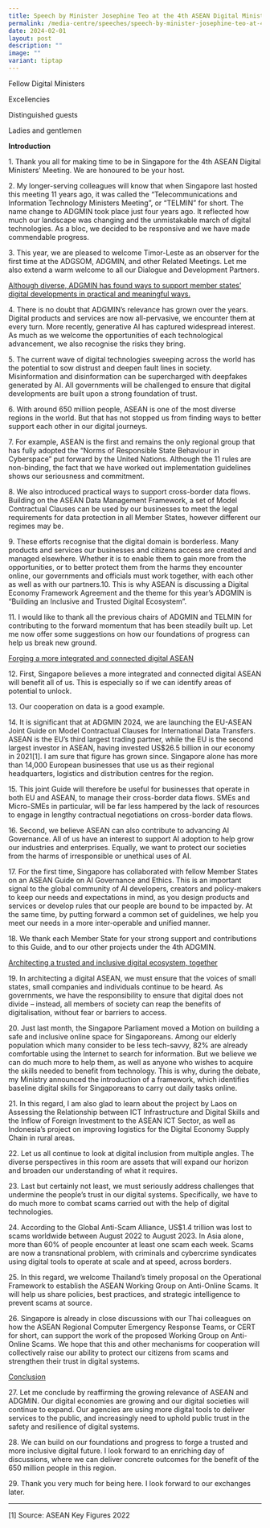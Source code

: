 ```yaml
---
title: Speech by Minister Josephine Teo at the 4th ASEAN Digital Ministers’ Meeting
permalink: /media-centre/speeches/speech-by-minister-josephine-teo-at-4th-asean-digital-ministers-meeting/
date: 2024-02-01
layout: post
description: ""
image: ""
variant: tiptap
---
```

<p>Fellow Digital Ministers</p>
<p>Excellencies</p>
<p>Distinguished guests</p>
<p>Ladies and gentlemen</p>
<p><strong>Introduction</strong>
</p>
<p>1. Thank you all for making time to be in Singapore for the 4th ASEAN
Digital Ministers’ Meeting. We are honoured to be your host.</p>
<p>2. My longer-serving colleagues will know that when Singapore last hosted
this meeting 11 years ago, it was called the “Telecommunications and Information
Technology Ministers Meeting”, or “TELMIN” for short. The name change to
ADGMIN took place just four years ago. It reflected how much our landscape
was changing and the unmistakable march of digital technologies. As a bloc,
we decided to be responsive and we have made commendable progress.</p>
<p>3. This year, we are pleased to welcome Timor-Leste as an observer for
the first time at the ADGSOM, ADGMIN, and other Related Meetings. Let me
also extend a warm welcome to all our Dialogue and Development Partners.</p>
<p><u>Although diverse, ADGMIN has found ways to support member states’ digital developments in practical and meaningful ways.</u>
</p>
<p>4. There is no doubt that ADGMIN’s relevance has grown over the years.
Digital products and services are now all-pervasive, we encounter them
at every turn. More recently, generative AI has captured widespread interest.
As much as we welcome the opportunities of each technological advancement,
we also recognise the risks they bring.</p>
<p>5. The current wave of digital technologies sweeping across the world
has the potential to sow distrust and deepen fault lines in society. Misinformation
and disinformation can be supercharged with deepfakes generated by AI.
All governments will be challenged to ensure that digital developments
are built upon a strong foundation of trust.</p>
<p>6. With around 650 million people, ASEAN is one of the most diverse regions
in the world. But that has not stopped us from finding ways to better support
each other in our digital journeys.</p>
<p>7. For example, ASEAN is the first and remains the only regional group
that has fully adopted the “Norms of Responsible State Behaviour in Cyberspace”
put forward by the United Nations. Although the 11 rules are non-binding,
the fact that we have worked out implementation guidelines shows our seriousness
and commitment.</p>
<p>8. We also introduced practical ways to support cross-border data flows.
Building on the ASEAN Data Management Framework, a set of Model Contractual
Clauses can be used by our businesses to meet the legal requirements for
data protection in all Member States, however different our regimes may
be.</p>
<p>9. These efforts recognise that the digital domain is borderless. Many
products and services our businesses and citizens access are created and
managed elsewhere. Whether it is to enable them to gain more from the opportunities,
or to better protect them from the harms they encounter online, our governments
and officials must work together, with each other as well as with our partners.10.
This is why ASEAN is discussing a Digital Economy Framework Agreement and
the theme for this year’s ADGMIN is “Building an Inclusive and Trusted
Digital Ecosystem”.</p>
<p>11. I would like to thank all the previous chairs of ADGMIN and TELMIN
for contributing to the forward momentum that has been steadily built up.
Let me now offer some suggestions on how our foundations of progress can
help us break new ground.</p>
<p><u>Forging a more integrated and connected digital ASEAN</u>
</p>
<p>12. First, Singapore believes a more integrated and connected digital
ASEAN will benefit all of us. This is especially so if we can identify
areas of potential to unlock.</p>
<p>13. Our cooperation on data is a good example.</p>
<p>14. It is significant that at ADGMIN 2024, we are launching the EU-ASEAN
Joint Guide on Model Contractual Clauses for International Data Transfers.
ASEAN is the EU’s third largest trading partner, while the EU is the second
largest investor in ASEAN, having invested US$26.5 billion in our economy
in 2021[1]. I am sure that figure has grown since. Singapore alone has
more than 14,000 European businesses that use us as their regional headquarters,
logistics and distribution centres for the region.</p>
<p>15. This joint Guide will therefore be useful for businesses that operate
in both EU and ASEAN, to manage their cross-border data flows. SMEs and
Micro-SMEs in particular, will be far less hampered by the lack of resources
to engage in lengthy contractual negotiations on cross-border data flows.</p>
<p>16. Second, we believe ASEAN can also contribute to advancing AI Governance.
All of us have an interest to support AI adoption to help grow our industries
and enterprises. Equally, we want to protect our societies from the harms
of irresponsible or unethical uses of AI.</p>
<p>17. For the first time, Singapore has collaborated with fellow Member
States on an ASEAN Guide on AI Governance and Ethics. This is an important
signal to the global community of AI developers, creators and policy-makers
to keep our needs and expectations in mind, as you design products and
services or develop rules that our people are bound to be impacted by.
At the same time, by putting forward a common set of guidelines, we help
you meet our needs in a more inter-operable and unified manner.</p>
<p>18. We thank each Member State for your strong support and contributions
to this Guide, and to our other projects under the 4th ADGMIN.</p>
<p><u>Architecting a trusted and inclusive digital ecosystem, together</u>
</p>
<p>19. In architecting a digital ASEAN, we must ensure that the voices of
small states, small companies and individuals continue to be heard. As
governments, we have the responsibility to ensure that digital does not
divide – instead, all members of society can reap the benefits of digitalisation,
without fear or barriers to access.</p>
<p>20. Just last month, the Singapore Parliament moved a Motion on building
a safe and inclusive online space for Singaporeans. Among our elderly population
which many consider to be less tech-savvy, 82% are already comfortable
using the Internet to search for information. But we believe we can do
much more to help them, as well as anyone who wishes to acquire the skills
needed to benefit from technology. This is why, during the debate, my Ministry
announced the introduction of a framework, which identifies baseline digital
skills for Singaporeans to carry out daily tasks online.</p>
<p>21. In this regard, I am also glad to learn about the project by Laos
on Assessing the Relationship between ICT Infrastructure and Digital Skills
and the Inflow of Foreign Investment to the ASEAN ICT Sector, as well as
Indonesia’s project on improving logistics for the Digital Economy Supply
Chain in rural areas.</p>
<p>22. Let us all continue to look at digital inclusion from multiple angles.
The diverse perspectives in this room are assets that will expand our horizon
and broaden our understanding of what it requires.</p>
<p>23. Last but certainly not least, we must seriously address challenges
that undermine the people’s trust in our digital systems. Specifically,
we have to do much more to combat scams carried out with the help of digital
technologies.</p>
<p>24. According to the Global Anti-Scam Alliance, US$1.4 trillion was lost
to scams worldwide between August 2022 to August 2023. In Asia alone, more
than 60% of people encounter at least one scam each week. Scams are now
a transnational problem, with criminals and cybercrime syndicates using
digital tools to operate at scale and at speed, across borders.</p>
<p>25. In this regard, we welcome Thailand’s timely proposal on the Operational
Framework to establish the ASEAN Working Group on Anti-Online Scams. It
will help us share policies, best practices, and strategic intelligence
to prevent scams at source.</p>
<p>26. Singapore is already in close discussions with our Thai colleagues
on how the ASEAN Regional Computer Emergency Response Teams, or CERT for
short, can support the work of the proposed Working Group on Anti-Online
Scams. We hope that this and other mechanisms for cooperation will collectively
raise our ability to protect our citizens from scams and strengthen their
trust in digital systems.</p>
<p><u>Conclusion</u>
</p>
<p>27. Let me conclude by reaffirming the growing relevance of ASEAN and
ADGMIN. Our digital economies are growing and our digital societies will
continue to expand. Our agencies are using more digital tools to deliver
services to the public, and increasingly need to uphold public trust in
the safety and resilience of digital systems.</p>
<p>28. We can build on our foundations and progress to forge a trusted and
more inclusive digital future. I look forward to an enriching day of discussions,
where we can deliver concrete outcomes for the benefit of the 650 million
people in this region.</p>
<p>29. Thank you very much for being here. I look forward to our exchanges
later.</p>
<hr>
<p>[1] Source: ASEAN Key Figures 2022</p>